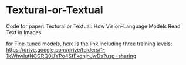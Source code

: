 # Textural-or-Textual
Code for paper: Textural or Textual: How Vision-Language Models Read Text in Images


for Fine-tuned models, here is the link including three training levels:
https://drive.google.com/drive/folders/1-1kWhwIutNCGRQ0UYPo4SfFkdnjnJwDs?usp=sharing

